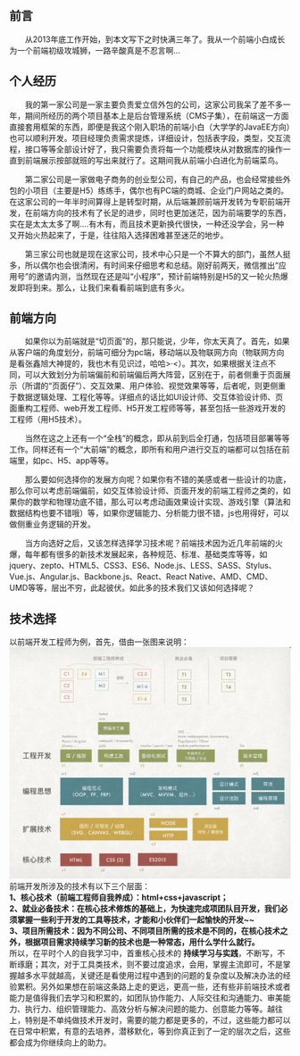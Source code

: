 ## 前言 ##
&emsp;&emsp;从2013年底工作开始，到本文写下之时快满三年了。我从一个前端小白成长为一个前端初级攻城狮，一路辛酸真是不忍言啊...
## 个人经历 ##
&emsp;&emsp;我的第一家公司是一家主要负责爱立信外包的公司，这家公司我呆了差不多一年，期间所经历的两个项目基本上是后台管理系统（CMS子集），在前端这一方面直接套用框架的东西，即便是我这个刚入职场的前端小白（大学学的JavaEE方向）也可以顺利开发。项目经理负责需求提炼，详细设计，包括表字段，类型，交互流程，接口等等全部设计好了，我只需要负责将每一个功能模块从对数据库的操作一直到前端展示按部就班的写出来就行了。这期间我从前端小白进化为前端菜鸟。  

&emsp;&emsp;第二家公司是一家做电子商务的创业型公司，有自己的产品，也会经常接些外包的小项目（主要是H5）练练手，偶尔也有PC端的商城、企业门户网站之类的。在这家公司的一年半时间算得上是转型时期，从后端兼顾前端开发转为专职前端开发，在前端方向的技术有了长足的进步，同时也更加迷茫，因为前端要学的东西，实在是太太太多了啊....有木有，而且技术更新换代很快，一种还没学会，另一种又开始火热起来了，于是，往往陷入选择困难甚至迷茫的地步。  

&emsp;&emsp;第三家公司也就是现在这家公司，技术中心只是一个不算大的部门，虽然人挺多，所以偶尔也会很清闲，有时间来仔细思考和总结。刚好前两天，微信推出“应用号”的邀请内测，当然现在还是叫“小程序”，预计前端特别是H5的又一轮火热爆发即将到来。那么，让我们来看看前端到底有多火。
## 前端方向 ##
&emsp;&emsp;如果你以为前端就是“切页面”的，那只能说，少年，你太天真了。首先，如果从客户端的角度划分，前端可细分为pc端，移动端以及物联网方向（物联网方向是看张鑫旭大神提的，我也木有见识过，哈哈>·<）。其次，如果根据关注点不同，可以大致划分为前端偏前和前端偏后两大阵营，区别在于，前者侧重于页面展示（所谓的“页面仔”）、交互效果、用户体验、视觉效果等等，后者呢，则更侧重于数据逻辑处理、工程化等等。详细点的话比如UI设计师、交互体验设计师、页面重构工程师、web开发工程师、H5开发工程师等等，甚至包括一些游戏开发的工程师（用H5技术）。  

&emsp;&emsp;当然在这之上还有一个“全栈”的概念，即从前到后全打通，包括项目部署等等工作。同样还有一个“大前端”的概念，即所有和用户进行交互的端都可以包括在前端里，如pc、H5、app等等。  

&emsp;&emsp;那么要如何选择你的发展方向呢？如果你有不错的美感或者一些设计的功底，那么你可以考虑前端偏前，如交互体验设计师、页面开发的前端工程师之类的，如果你的数学和物理功底不错，那么可以考虑动画效果设计实现、游戏引擎（算法和数据结构也要不错哦）等，如果你逻辑能力、分析能力很不错，js也用得好，可以做侧重业务逻辑的开发。  

&emsp;&emsp;当方向选好之后，又该怎样选择学习技术呢？前端技术因为近几年前端的火爆，每年都有很多的新技术发展起来，各种规范、标准、基础类库等等，如jquery、zepto、HTML5、CSS3、ES6、Node.js、LESS、SASS、Stylus、Vue.js、Angular.js、Backbone.js、React、React Native、AMD、CMD、UMD等等，层出不穷，此起彼伏。如此多的技术我们又该如何选择呢？

## 技术选择 ##
以前端开发工程师为例，首先，借由一张图来说明：  
![前端技术选择](https://github.com/yuzhantian/blog/raw/master/lib-imgs/fe-develop.png)  
前端开发所涉及的技术有以下三个层面：  
**1、核心技术（前端工程师自我养成）：html+css+javascript；**  
**2、就业必备技术：在核心技术修炼的基础上，为快速完成项团队目开发，我们必须掌握一些利于开发的工具等技术，才能和小伙伴们一起愉快的开发~~**  
**3、项目所需技术：因为不同公司、不同项目所需的技术是不同的，在核心技术之外，根据项目需求持续学习新的技术也是一种常态，用什么学什么就行。**  
所以，在平时个人的自我学习中，首重核心技术的 **持续学习与实践**，不断写，不断琢磨；其次，对于工具类技术，则不要过度追求，会用，掌握主流即可，不是掌握越多水平就越高，关键还是看使用过程中遇到的问题的复杂度以及解决办法的经验累积。另外如果想在前端这条路上走的更远，更高一些，还有些非前端技术或者能力是值得我们去学习和积累的，如团队协作能力、人际交往和沟通能力、审美能力、执行力、组织管理能力、高效分析与解决问题的能力、创意能力等等。越往上，特别是不单纯做技术开发时，需要的能力都是更多的，不过，这些能力都可以在日常中积累，有意的去培养，潜移默化，等到你真正到了一定的层次之后，这些都会成为你继续向上的助力。